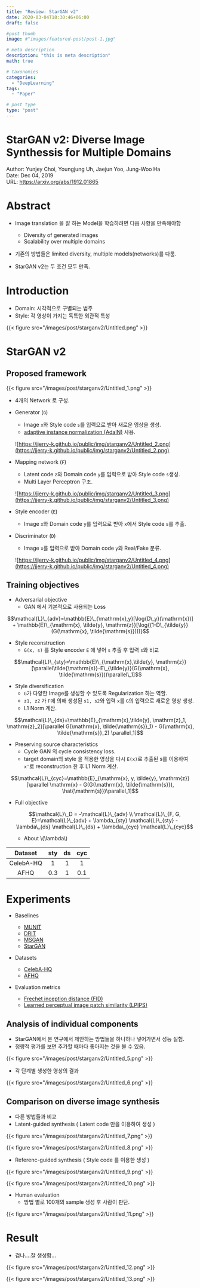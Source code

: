 ```yaml
---
title: "Review: StarGAN v2"
date: 2020-03-04T18:30:46+06:00
draft: false

#post thumb
image: #"images/featured-post/post-1.jpg"

# meta description
description: "this is meta description"
math: true

# taxonomies
categories:
  - "DeepLearning"
tags:
  - "Paper"

# post type
type: "post"
---
```


# StarGAN v2: Diverse Image Synthessis for Multiple Domains

Author: Yunjey Choi, Youngjung Uh, Jaejun Yoo, Jung-Woo Ha  
Date: Dec 04, 2019  
URL: https://arxiv.org/abs/1912.01865

# Abstract

- Image translation 을 잘 하는 Model을 학습하려면 다음 사항을 만족해야함
    - Diversity of generated images
    - Scalability over multiple domains

- 기존의 방법들은 limited diversity, multiple models(networks)를 다룸.
- StarGAN v2는 두 조건 모두 만족.

# Introduction

- Domain: 시각적으로 구별되는 범주
- Style: 각 영상이 가지는 독특한 외관적 특성

{{< figure src="/images/post/starganv2/Untitled.png" >}}

# StarGAN v2

## Proposed framework

{{< figure src="/images/post/starganv2/Untitled_1.png" >}}

- 4개의 Network 로 구성.
- Generator (`G`)
    - Image `x`와 Style code `s`를 입력으로 받아 새로운 영상을 생성.
    - [adaptive instance normalization (AdaIN)](https://arxiv.org/abs/1703.06868) 사용.

    ![https://jjerry-k.github.io/public/img/starganv2/Untitled_2.png](https://jjerry-k.github.io/public/img/starganv2/Untitled_2.png)

- Mapping network (`F`)
    - Latent code `z`와 Domain code `y`를 입력으로 받아 Style code `s`생성.
    - Multi Layer Perceptron 구조.

    ![https://jjerry-k.github.io/public/img/starganv2/Untitled_3.png](https://jjerry-k.github.io/public/img/starganv2/Untitled_3.png)

- Style encoder (`E`)
    - Image `x`와 Domain code `y`를 입력으로 받아 `x`에서 Style code `s`를 추출.
- Discriminator (`D`)
    - Image `x`를 입력으로 받아 Domain code `y`와 Real/Fake 분류.

    ![https://jjerry-k.github.io/public/img/starganv2/Untitled_4.png](https://jjerry-k.github.io/public/img/starganv2/Untitled_4.png)

## Training objectives

- Adversarial objective
    - GAN 에서 기본적으로 사용되는 Loss

$$\mathcal{L}\_{adv}=\mathbb{E}\_{\mathrm{x},y}[\log{D\_y}(\mathrm{x})] + \mathbb{E}\_{\mathrm{x}, \tilde{y}, \mathrm{z}}[\log{(1-D\_{\tilde{y}}(G(\mathrm{x}, \tilde{\mathrm{s}})))}$$

- Style reconstruction
    - `G(x, s)` 를 Style encoder `E` 에 넣어 `s` 추출 후 입력 `s`와 비교

$$\mathcal{L}\_{sty}=\mathbb{E}\_{\mathrm{x},\tilde{y}, \mathrm{z}}[\parallel\tilde{\mathrm{s}}-E\_{\tilde{y}}(G(\mathrm{x}, \tilde{\mathrm{s}}))\parallel\_1]$$

- Style diversification
    - `G`가 다양한 Image를 생성할 수 있도록 Regularization 하는 역할.
    - `z1, z2` 가 `F`에 의해 생성된 `s1, s2`와 입력 `x`를 `G`의 입력으로 새로운 영상 생성.
    - L1 Norm 계산.

$$\mathcal{L}\_{ds}=\mathbb{E}_{\mathrm{x},\tilde{y}, \mathrm{z}_1, \mathrm{z}_2}[\parallel G(\mathrm{x}, \tilde{\mathrm{s}}_1) - G(\mathrm{x}, \tilde{\mathrm{s}}_2) \parallel_1]$$

- Preserving source characteristics
    - Cycle GAN 의 cycle consistency loss.
    - target domain의 style 을 적용한 영상을 다시 `E(x)`로 추출된 s를 이용하여 `x'`로 reconstruction 한 후 L1 Norm 계산.

$$\mathcal{L}\_{cyc}=\mathbb{E}_{\mathrm{x}, y, \tilde{y}, \mathrm{z}}[\parallel \mathrm{x} - G(G(\mathrm{x}, \tilde{\mathrm{s}}), \hat{\mathrm{s}})\parallel_1]$$

- Full objective

    $$\mathcal{L}\_D = -\mathcal{L}\_{adv} \\ \mathcal{L}\_{F, G, E}=\mathcal{L}\_{adv} + \lambda_{sty} \mathcal{L}\_{sty} - \lambda\_{ds} \mathcal{L}\_{ds} + \lambda\_{cyc} \mathcal{L}\_{cyc}$$

    - About \\(\lambda\\)

|Dataset  |  sty | ds  |cyc|
|:-----:  |  :-: | :-: |:-:|
|CelebA-HQ|  1   | 1   | 1 |
|AFHQ     | 0.3  | 1   |0.1|


# Experiments

- Baselines
    - [MUNIT](https://arxiv.org/abs/1804.04732)
    - [DRIT](https://arxiv.org/abs/1808.00948)
    - [MSGAN](https://arxiv.org/abs/1903.05628)
    - [StarGAN](https://arxiv.org/abs/1711.09020)

- Datasets
    - [CelebA-HQ](http://mmlab.ie.cuhk.edu.hk/projects/CelebA.html)
    - [AFHQ](https://github.com/clovaai/stargan-v2/blob/master/download.sh)

- Evaluation metrics
    - [Frechet inception distance (FID)](https://arxiv.org/abs/1706.08500)
    - [Learned perceptual image patch similarity (LPIPS)](https://arxiv.org/abs/1801.03924)

## Analysis of individual components

- StarGAN에서 본 연구에서 제안하는 방법들을 하나하나 넣어가면서 성능 실험.
- 정량적 평가를 보면 추가할 때마다 좋아지는 것을 볼 수 있음.

{{< figure src="/images/post/starganv2/Untitled_5.png" >}}

- 각 단계별 생성한 영상의 결과

{{< figure src="/images/post/starganv2/Untitled_6.png" >}}

## Comparison on diverse image synthesis

- 다른 방법들과 비교
- Latent-guided synthesis ( Latent code 만을 이용하여 생성 )

{{< figure src="/images/post/starganv2/Untitled_7.png" >}}

{{< figure src="/images/post/starganv2/Untitled_8.png" >}}

- Referenc-guided synthesis ( Style code 를 이용한 생성 )

{{< figure src="/images/post/starganv2/Untitled_9.png" >}}

{{< figure src="/images/post/starganv2/Untitled_10.png" >}}

- Human evaluation
    - 방법 별로 100개의 sample 생성 후 사람이 판단.

{{< figure src="/images/post/starganv2/Untitled_11.png" >}}

# Result

- 겁나....잘 생성함...

{{< figure src="/images/post/starganv2/Untitled_12.png" >}}

{{< figure src="/images/post/starganv2/Untitled_13.png" >}}